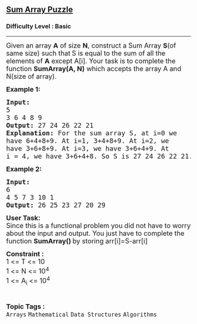 <h2><a href="https://www.geeksforgeeks.org/problems/sum-array-puzzle/1?page=3&category=Arrays,Mathematical,Sorting&difficulty=Basic&status=unsolved&sortBy=submissions">Sum Array Puzzle</a></h2><h3>Difficulty Level : Basic</h3><hr><div class="problems_problem_content__Xm_eO"><p><span style="font-size:18px">Given an array <strong>A</strong> of size <strong>N</strong>, construct a Sum Array <strong>S</strong>(of same size) such that<strong> </strong>S is equal to the sum of all the elements of <strong>A</strong> except A[i]. Your task is to complete the function <strong>SumArray(A, N)</strong> which accepts the array A and N(size of array). </span></p>

<p><span style="font-size:18px"><strong>Example 1:</strong></span></p>

<pre><span style="font-size:18px"><strong>Input:</strong></span>
<span style="font-size:18px">5
3 6 4 8 9</span>
<span style="font-size:18px"><strong>Output:</strong> 27 24 26 22 21</span>
<span style="font-size:18px"><strong>Explanation:</strong> For the sum array S, at i=0 we
have 6+4+8+9. At i=1, 3+4+8+9. At i=2, we 
have 3+6+8+9. At i=3, we have 3+6+4+9. At
i = 4, we have 3+6+4+8. So S is 27 24 26 22 21.</span></pre>

<p><strong><span style="font-size:18px">Example 2:</span></strong></p>

<pre><span style="font-size:18px"><strong>Input:</strong></span>
<span style="font-size:18px">6</span>
<span style="font-size:18px">4 5 7 3 10 1</span>
<span style="font-size:18px"><strong>Output:</strong> </span><span style="font-size:18px">26 25 23 27 20 29</span> </pre>

<p><span style="font-size:18px"><strong>User Task:</strong><br>
Since this is a functional problem you did not have to worry about the input and output. You just have to complete the function <strong>SumArray() </strong>by storing arr[i]=S-arr[i]</span></p>

<p><span style="font-size:18px"><strong>Constraint :</strong></span><br>
<span style="font-size:18px">1 &lt;= T &lt;= 10<br>
1 &lt;= N &lt;= 10<sup>4</sup><br>
1 &lt;= A<sub>i</sub> &lt;= 10<sup>4</sup></span></p>
</div><br><p><span style=font-size:18px><strong>Topic Tags : </strong><br><code>Arrays</code>&nbsp;<code>Mathematical</code>&nbsp;<code>Data Structures</code>&nbsp;<code>Algorithms</code>&nbsp;